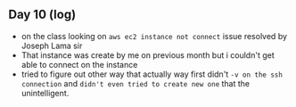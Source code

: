 ## Day 10 (log)

- on the class looking on `aws ec2 instance not connect` issue resolved by Joseph Lama sir
- That instance was create by me on previous month but i couldn't get able to connect on the instance
- tried to figure out other way that actually way first didn't `-v on the ssh connection` and `didn't even tried to create new one`  that the unintelligent.

